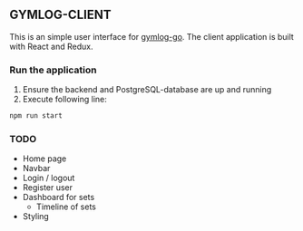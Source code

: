 ## GYMLOG-CLIENT

This is an simple user interface for [gymlog-go](https://github.com/villevaltonen/gymlog-go). The client application is built with React and Redux.

### Run the application

1. Ensure the backend and PostgreSQL-database are up and running
2. Execute following line:

```bash
npm run start
```

### TODO

- Home page
- Navbar
- Login / logout
- Register user
- Dashboard for sets
  - Timeline of sets
- Styling
